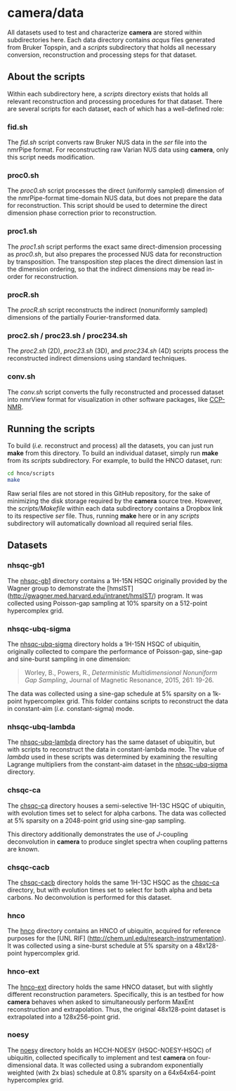 # camera/data

All datasets used to test and characterize **camera** are stored within
subdirectories here. Each data directory contains _acqus_ files generated
from Bruker Topspin, and a _scripts_ subdirectory that holds all necessary
conversion, reconstruction and processing steps for that dataset.

## About the scripts

Within each subdirectory here, a _scripts_ directory exists that holds all
relevant reconstruction and processing procedures for that dataset. There
are several scripts for each dataset, each of which has a well-defined role:

### fid.sh

The _fid.sh_ script converts raw Bruker NUS data in the _ser_ file into
the nmrPipe format. For reconstructing raw Varian NUS data using **camera**,
only this script needs modification.

### proc0.sh

The _proc0.sh_ script processes the direct (uniformly sampled) dimension of
the nmrPipe-format time-domain NUS data, but does not prepare the data for
reconstruction. This script should be used to determine the direct dimension
phase correction prior to reconstruction.

### proc1.sh

The _proc1.sh_ script performs the exact same direct-dimension processing
as _proc0.sh_, but also prepares the processed NUS data for reconstruction
by transposition. The transposition step places the direct dimension last
in the dimension ordering, so that the indirect dimensions may be read
in-order for reconstruction.

### procR.sh

The _procR.sh_ script reconstructs the indirect (nonuniformly sampled)
dimensions of the partially Fourier-transformed data.

### proc2.sh / proc23.sh / proc234.sh

The _proc2.sh_ (2D), _proc23.sh_ (3D), and _proc234.sh_ (4D) scripts
process the reconstructed indirect dimensions using standard techniques.

### conv.sh

The _conv.sh_ script converts the fully reconstructed and processed
dataset into nmrView format for visualization in other software
packages, like [CCP-NMR](http://www.ccpn.ac.uk/software/analysis).

## Running the scripts

To build (_i.e._ reconstruct and process) all the datasets, you can just
run **make** from this directory. To build an individual dataset, simply
run **make** from its _scripts_ subdirectory. For example, to build the
HNCO dataset, run:

```bash
cd hnco/scripts
make
```

Raw serial files are not stored in this GitHub repository, for the sake
of minimizing the disk storage required by the **camera** source tree.
However, the _scripts/Makefile_ within each data subdirectory contains
a Dropbox link to its respective _ser_ file. Thus, running **make**
here or in any _scripts_ subdirectory will automatically download
all required serial files.

## Datasets

### nhsqc-gb1

The [nhsqc-gb1](nhsqc-gb1/) directory contains a 1H-15N HSQC originally
provided by the Wagner group to demonstrate
the [hmsIST] (http://gwagner.med.harvard.edu/intranet/hmsIST/) program.
It was collected using Poisson-gap sampling at 10% sparsity on a 512-point
hypercomplex grid.

### nhsqc-ubq-sigma

The [nhsqc-ubq-sigma](nhsqc-ubq-sigma/) directory holds a 1H-15N HSQC of
ubiquitin, originally collected to compare the performance of Poisson-gap,
sine-gap and sine-burst sampling in one dimension:

> Worley, B., Powers, R., _Deterministic Multidimensional Nonuniform
> Gap Sampling_, Journal of Magnetic Resonance, 2015, 261: 19-26.

The data was collected using a sine-gap schedule at 5% sparsity on a 1k-point
hypercomplex grid. This folder contains scripts to reconstruct the data in
constant-aim (_i.e._ constant-sigma) mode.

### nhsqc-ubq-lambda

The [nhsqc-ubq-lambda](nhsqc-ubq-lambda/) directory has the same dataset of
ubiquitin, but with scripts to reconstruct the data in constant-lambda mode.
The value of _lambda_ used in these scripts was determined by examining the
resulting Lagrange multipliers from the constant-aim dataset in the
[nhsqc-ubq-sigma](nhsqc-ubq-sigma/) directory.

### chsqc-ca

The [chsqc-ca](chsqc-ca/) directory houses a semi-selective 1H-13C HSQC of
ubiquitin, with evolution times set to select for alpha carbons. The data
was collected at 5% sparsity on a 2048-point grid using sine-gap sampling.

This directory additionally demonstrates the use of _J_-coupling deconvolution
in **camera** to produce singlet spectra when coupling patterns are known.

### chsqc-cacb

The [chsqc-cacb](chsqc-cacb/) directory holds the same 1H-13C HSQC as the
[chsqc-ca](chsqc-ca/) directory, but with evolution times set to select for
both alpha and beta carbons. No deconvolution is performed for this dataset.

### hnco

The [hnco](hnco/) directory contains an HNCO of ubiquitin, acquired for
reference purposes for the
[UNL RIF] (http://chem.unl.edu/research-instrumentation). It was collected
using a sine-burst schedule at 5% sparsity on a 48x128-point hypercomplex
grid.

### hnco-ext

The [hnco-ext](hnco-ext/) directory holds the same HNCO dataset, but with
slightly different reconstruction parameters. Specifically, this is an
testbed for how **camera** behaves when asked to simultaneously perform
MaxEnt reconstruction and extrapolation. Thus, the original 48x128-point
dataset is extrapolated into a 128x256-point grid.

### noesy

The [noesy](noesy/) directory holds an HCCH-NOESY (HSQC-NOESY-HSQC) of
ubiquitin, collected specifically to implement and test **camera** on
four-dimensional data. It was collected using a subrandom exponentially
weighted (with 2x bias) schedule at 0.8% sparsity on a 64x64x64-point
hypercomplex grid.

